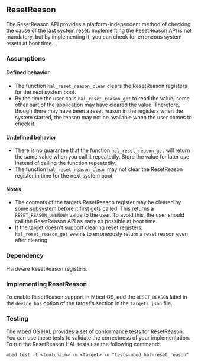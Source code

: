 <h2 id="resetreason-port">ResetReason</h2>

The ResetReason API provides a platform-independent method of checking the cause of the last system reset. Implementing the ResetReason API is not mandatory, but by implementing it, you can check for erroneous system resets at boot time.

### Assumptions

#### Defined behavior

- The function `hal_reset_reason_clear` clears the ResetReason registers for the next system boot.
- By the time the user calls `hal_reset_reason_get` to read the value, some other part of the application may have cleared the value. Therefore, though there may have been a reset reason in the registers when the system started, the reason may not be available when the user comes to check it.

#### Undefined behavior

- There is no guarantee that the function `hal_reset_reason_get` will return the same value when you call it repeatedly. Store the value for later use instead of calling the function repeatedly.
- The function `hal_reset_reason_clear` may not clear the ResetReason register in time for the next system boot.

#### Notes

- The contents of the targets ResetReason register may be cleared by some subsystem before it first gets called. This returns a `RESET_REASON_UNKNOWN` value to the user. To avoid this, the user should call the ResetReason API as early as possible at boot time.
- If the target doesn't support clearing reset registers, `hal_reset_reason_get` seems to erroneously return a reset reason even after clearing.

### Dependency

Hardware ResetReason registers.

### Implementing ResetReason

To enable ResetReason support in Mbed OS, add the `RESET_REASON` label in the `device_has` option of the target's section in the `targets.json` file.

### Testing

The Mbed OS HAL provides a set of conformance tests for ResetReason. You can use these tests to validate the correctness of your implementation. To run the ResetReason HAL tests use the following command:

```
mbed test -t <toolchain> -m <target> -n "tests-mbed_hal-reset_reason"
```
